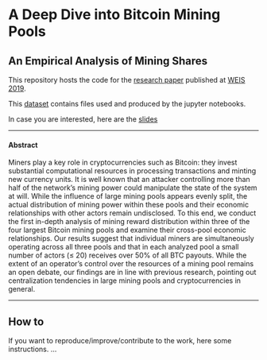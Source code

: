 # A Deep Dive into Bitcoin Mining Pools
## An Empirical Analysis of Mining Shares

This repository hosts the code for the [research paper](https://arxiv.org/abs/1905.05999) published at [WEIS 2019](https://weis2019.econinfosec.org/).

This [dataset](https://zenodo.org/record/3256313#.XRInj3UzaXw) contains files used and produced by the jupyter notebooks.

In case you are interested, here are the [slides](https://github.com/MatteoRomiti/WEIS_Deep_Dive_slides/blob/master/demo.pdf)

------------

#### Abstract

Miners play a key role in cryptocurrencies such as Bitcoin: they invest substantial computational resources in processing transactions and minting new currency units. It is well known that an attacker controlling more than half of the network’s mining power could manipulate the state of the system at will. While the influence of large mining pools appears evenly split, the actual distribution of mining power within these pools and their economic relationships with other actors remain undisclosed. To this end, we conduct the first in-depth analysis of mining reward distribution within three of the four largest Bitcoin mining pools and examine their cross-pool economic relationships. Our results suggest that individual miners are simultaneously operating across all three pools and that in each analyzed pool a small number of actors (≤ 20) receives over 50% of all BTC payouts. While the extent of an operator’s control over the resources of a mining pool remains an open debate, our findings are in line with previous research, pointing out centralization tendencies in large mining pools and cryptocurrencies in general.

------------

## How to

If you want to reproduce/improve/contribute to the work, here some instructions.
...
